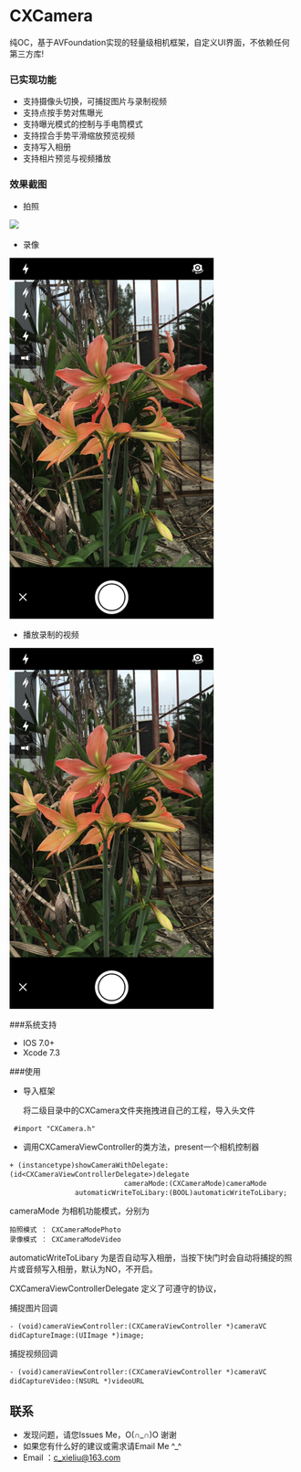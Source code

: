 # CXCamera
纯OC，基于AVFoundation实现的轻量级相机框架，自定义UI界面，不依赖任何第三方库!
### 已实现功能

* 支持摄像头切换，可捕捉图片与录制视频
* 支持点按手势对焦曝光
* 支持曝光模式的控制与手电筒模式
* 支持捏合手势平滑缩放预览视频
* 支持写入相册
* 支持相片预览与视频播放


### 效果截图

* 拍照

![](https://github.com/chuXieLiu/CXCamera/blob/master/capturePhotoDemo.png")

* 录像

![](https://github.com/chuXieLiu/CXCamera/blob/master/capturePhotoDemo.png?raw=true">)


* 播放录制的视频

![](https://github.com/chuXieLiu/CXCamera/blob/master/capturePhotoDemo.png?raw=true">)

###系统支持

* IOS 7.0+
* Xcode 7.3

###使用

* 导入框架
	
	将二级目录中的CXCamera文件夹拖拽进自己的工程，导入头文件

```objc
 #import "CXCamera.h"
```

* 调用CXCameraViewController的类方法，present一个相机控制器

```objc
+ (instancetype)showCameraWithDelegate:(id<CXCameraViewControllerDelegate>)delegate
                            cameraMode:(CXCameraMode)cameraMode
                automaticWriteToLibary:(BOOL)automaticWriteToLibary;
```

cameraMode 为相机功能模式，分别为

	拍照模式 ： CXCameraModePhoto
	录像模式 ： CXCameraModeVideo

automaticWriteToLibary 为是否自动写入相册，当按下快门时会自动将捕捉的照片或音频写入相册，默认为NO，不开启。

CXCameraViewControllerDelegate 定义了可遵守的协议，

捕捉图片回调

```objc
- (void)cameraViewController:(CXCameraViewController *)cameraVC didCaptureImage:(UIImage *)image;
```

捕捉视频回调

```objc
- (void)cameraViewController:(CXCameraViewController *)cameraVC didCaptureVideo:(NSURL *)videoURL
```
## 联系
* 发现问题，请您Issues Me，O(∩_∩)O 谢谢
* 如果您有什么好的建议或需求请Email Me ^_^
* Email ：c_xieliu@163.com






















